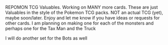 REPOMON TCG Valuables.  Working on MANY more cards.  These are just Valuables in the style of the Pokemon TCG packs.  NOT an actual TCG (yet), maybe soon/later.
Enjoy and let me know if you have ideas or requests for other cards.  I am planning on making one for each of the monsters and perhaps one for the Tax Man and the Truck

I will do another set for the Bots as well